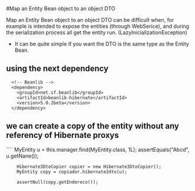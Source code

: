 #Map an Entity Bean object to an object DTO

Map an Entity Bean object to an object DTO can be difficult when, for example is intended to expose the entities (through WebSerice), and during the serialization process all get the entity run. (LazyInicializationException)


- It can be quite simple if you want the DTO is the same type as the Entity Bean.

## using the next dependency
```
  <!-- Beanlib -->
  <dependency>
  	<groupId>net.sf.beanlib</groupId>
  	<artifactId>beanlib-hibernate</artifactId>
  	<version>5.0.2beta</version>
  </dependency>
  ```

## we can create a copy of the entity without any referency of Hibernate proxys
´´´´
		MyEntity u = this.manager.find(MyEntity.class, 1L);
		assertEquals("Abcd", u.getNane());
		
		Hibernate3DtoCopier copier = new Hibernate3DtoCopier();
		MyEntity copy = copiador.hibernate2dto(u);
		
		assertNull(copy.getEndereco());
```
	
